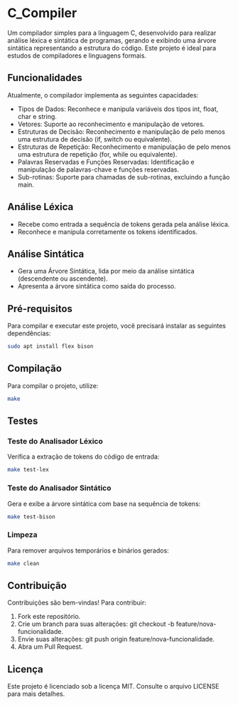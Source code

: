 # C_Compiler

Um compilador simples para a linguagem C, desenvolvido para realizar análise léxica e sintática de programas, gerando e exibindo uma árvore sintática representando a estrutura do código. Este projeto é ideal para estudos de compiladores e linguagens formais.

## Funcionalidades
Atualmente, o compilador implementa as seguintes capacidades:

- Tipos de Dados: Reconhece e manipula variáveis dos tipos int, float, char e string.
- Vetores: Suporte ao reconhecimento e manipulação de vetores.
- Estruturas de Decisão: Reconhecimento e manipulação de pelo menos uma estrutura de decisão (if, switch ou equivalente).
- Estruturas de Repetição: Reconhecimento e manipulação de pelo menos uma estrutura de repetição (for, while ou equivalente).
- Palavras Reservadas e Funções Reservadas: Identificação e manipulação de palavras-chave e funções reservadas.
- Sub-rotinas: Suporte para chamadas de sub-rotinas, excluindo a função main.

## Análise Léxica
- Recebe como entrada a sequência de tokens gerada pela análise léxica.
- Reconhece e manipula corretamente os tokens identificados.

## Análise Sintática
- Gera uma Árvore Sintática, lida por meio da análise sintática (descendente ou ascendente).
- Apresenta a árvore sintática como saída do processo.

## Pré-requisitos

Para compilar e executar este projeto, você precisará instalar as seguintes dependências:

```bash
sudo apt install flex bison 
```

## Compilação

Para compilar o projeto, utilize:

```bash
make
```

## Testes

### Teste do Analisador Léxico
Verifica a extração de tokens do código de entrada:

```bash
make test-lex
```

### Teste do Analisador Sintático
Gera e exibe a árvore sintática com base na sequência de tokens:

```bash
make test-bison
```

### Limpeza
Para remover arquivos temporários e binários gerados:

```bash
make clean
```

## Contribuição
Contribuições são bem-vindas! Para contribuir:

1. Fork este repositório.
2. Crie um branch para suas alterações: git checkout -b feature/nova-funcionalidade.
3. Envie suas alterações: git push origin feature/nova-funcionalidade.
4. Abra um Pull Request.

## Licença
Este projeto é licenciado sob a licença MIT. Consulte o arquivo LICENSE para mais detalhes.
